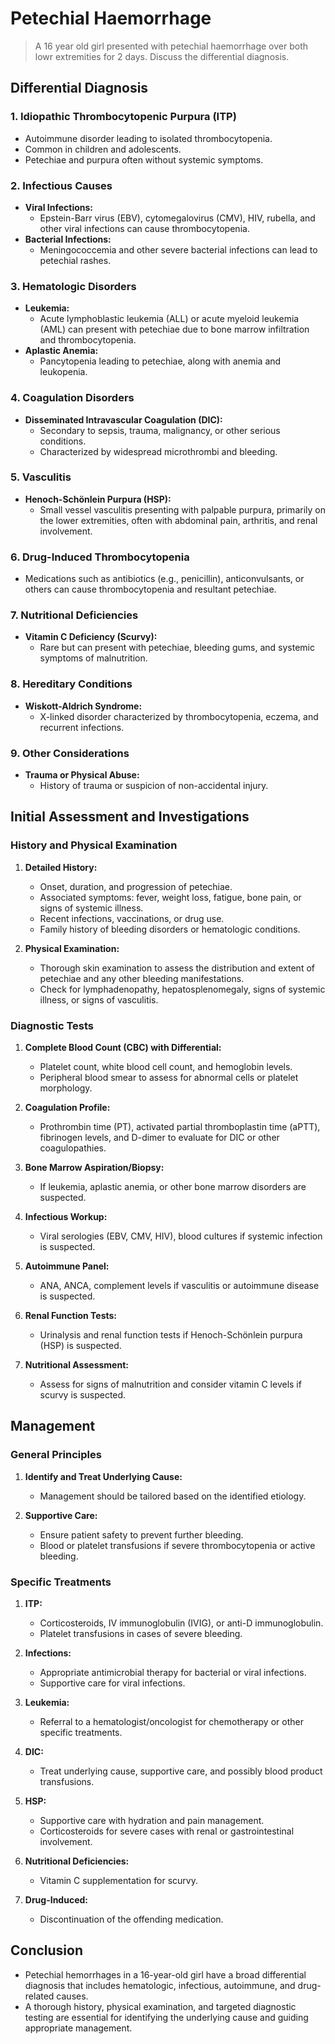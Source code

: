 # Petechial Haemorrhage

> A 16 year old girl presented with petechial haemorrhage over both lowr extremities for 2 days. Discuss the differential diagnosis.

## Differential Diagnosis

### 1. **Idiopathic Thrombocytopenic Purpura (ITP)**

- Autoimmune disorder leading to isolated thrombocytopenia.
- Common in children and adolescents.
- Petechiae and purpura often without systemic symptoms.

### 2. **Infectious Causes**

- **Viral Infections:**
  - Epstein-Barr virus (EBV), cytomegalovirus (CMV), HIV, rubella, and other viral infections can cause thrombocytopenia.
- **Bacterial Infections:**
  - Meningococcemia and other severe bacterial infections can lead to petechial rashes.

### 3. **Hematologic Disorders**

- **Leukemia:**
  - Acute lymphoblastic leukemia (ALL) or acute myeloid leukemia (AML) can present with petechiae due to bone marrow infiltration and thrombocytopenia.
- **Aplastic Anemia:**
  - Pancytopenia leading to petechiae, along with anemia and leukopenia.

### 4. **Coagulation Disorders**

- **Disseminated Intravascular Coagulation (DIC):**
  - Secondary to sepsis, trauma, malignancy, or other serious conditions.
  - Characterized by widespread microthrombi and bleeding.

### 5. **Vasculitis**

- **Henoch-Schönlein Purpura (HSP):**
  - Small vessel vasculitis presenting with palpable purpura, primarily on the lower extremities, often with abdominal pain, arthritis, and renal involvement.

### 6. **Drug-Induced Thrombocytopenia**

- Medications such as antibiotics (e.g., penicillin), anticonvulsants, or others can cause thrombocytopenia and resultant petechiae.

### 7. **Nutritional Deficiencies**

- **Vitamin C Deficiency (Scurvy):**
  - Rare but can present with petechiae, bleeding gums, and systemic symptoms of malnutrition.

### 8. **Hereditary Conditions**

- **Wiskott-Aldrich Syndrome:**
  - X-linked disorder characterized by thrombocytopenia, eczema, and recurrent infections.

### 9. **Other Considerations**

- **Trauma or Physical Abuse:**
  - History of trauma or suspicion of non-accidental injury.

## Initial Assessment and Investigations

### History and Physical Examination

1. **Detailed History:**

   - Onset, duration, and progression of petechiae.
   - Associated symptoms: fever, weight loss, fatigue, bone pain, or signs of systemic illness.
   - Recent infections, vaccinations, or drug use.
   - Family history of bleeding disorders or hematologic conditions.

2. **Physical Examination:**
   - Thorough skin examination to assess the distribution and extent of petechiae and any other bleeding manifestations.
   - Check for lymphadenopathy, hepatosplenomegaly, signs of systemic illness, or signs of vasculitis.

### Diagnostic Tests

1. **Complete Blood Count (CBC) with Differential:**

   - Platelet count, white blood cell count, and hemoglobin levels.
   - Peripheral blood smear to assess for abnormal cells or platelet morphology.

2. **Coagulation Profile:**

   - Prothrombin time (PT), activated partial thromboplastin time (aPTT), fibrinogen levels, and D-dimer to evaluate for DIC or other coagulopathies.

3. **Bone Marrow Aspiration/Biopsy:**

   - If leukemia, aplastic anemia, or other bone marrow disorders are suspected.

4. **Infectious Workup:**

   - Viral serologies (EBV, CMV, HIV), blood cultures if systemic infection is suspected.

5. **Autoimmune Panel:**

   - ANA, ANCA, complement levels if vasculitis or autoimmune disease is suspected.

6. **Renal Function Tests:**

   - Urinalysis and renal function tests if Henoch-Schönlein purpura (HSP) is suspected.

7. **Nutritional Assessment:**
   - Assess for signs of malnutrition and consider vitamin C levels if scurvy is suspected.

## Management

### General Principles

1. **Identify and Treat Underlying Cause:**

   - Management should be tailored based on the identified etiology.

2. **Supportive Care:**
   - Ensure patient safety to prevent further bleeding.
   - Blood or platelet transfusions if severe thrombocytopenia or active bleeding.

### Specific Treatments

1. **ITP:**

   - Corticosteroids, IV immunoglobulin (IVIG), or anti-D immunoglobulin.
   - Platelet transfusions in cases of severe bleeding.

2. **Infections:**

   - Appropriate antimicrobial therapy for bacterial or viral infections.
   - Supportive care for viral infections.

3. **Leukemia:**

   - Referral to a hematologist/oncologist for chemotherapy or other specific treatments.

4. **DIC:**

   - Treat underlying cause, supportive care, and possibly blood product transfusions.

5. **HSP:**

   - Supportive care with hydration and pain management.
   - Corticosteroids for severe cases with renal or gastrointestinal involvement.

6. **Nutritional Deficiencies:**

   - Vitamin C supplementation for scurvy.

7. **Drug-Induced:**
   - Discontinuation of the offending medication.

## Conclusion

- Petechial hemorrhages in a 16-year-old girl have a broad differential diagnosis that includes hematologic, infectious, autoimmune, and drug-related causes.
- A thorough history, physical examination, and targeted diagnostic testing are essential for identifying the underlying cause and guiding appropriate management.
